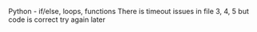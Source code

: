 Python - if/else, loops, functions
There is timeout issues in file 3, 4, 5 but code is correct try again later
